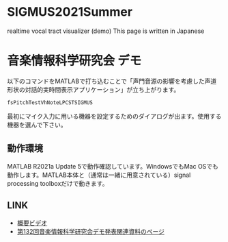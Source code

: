 # SIGMUS2021Summer
realtime vocal tract visualizer (demo) This page is written in Japanese
# 音楽情報科学研究会 デモ 
以下のコマンドをMATLABで打ち込むことで「声門音源の影響を考慮した声道形状の対話的実時間表示アプリケーション」が立ち上がります。
```
fsPitchTestVhNoteLPCSTSIGMUS
```
最初にマイク入力に用いる機器を設定するためのダイアログが出ます。使用する機器を選んで下さい。
## 動作環境
MATLAB R2021a Update 5で動作確認しています。WindowsでもMac OSでも動作します。MATLAB本体と（通常は一緒に用意されている）signal processing toolboxだけで動きます。
## LINK
* [概要ビデオ](https://drive.google.com/file/d/1F0GQ9GpTPrwXwUbYu9aP897noN2ohY08/view?usp=sharing)
* [第132回音楽情報科学研究会デモ発表関連資料のページ](https://web.wakayama-u.ac.jp/~kawahara/SIGMUS2021S/)
